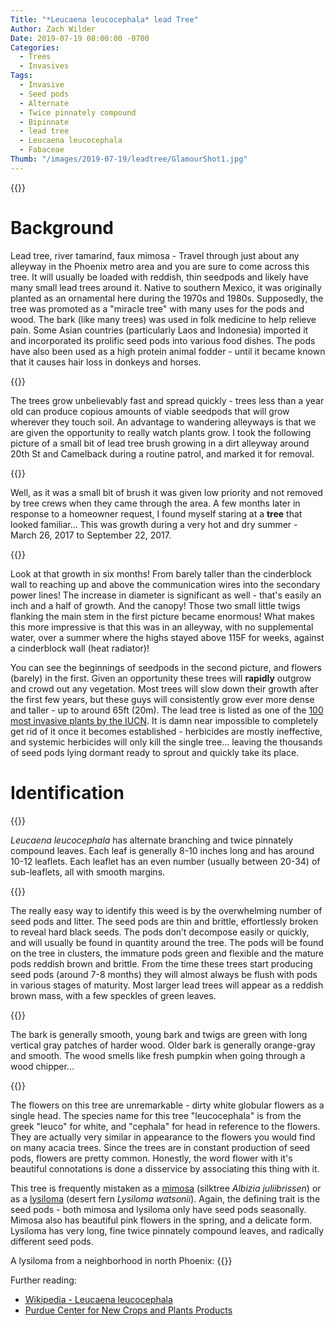 ```yaml
---
Title: "*Leucaena leucocephala* lead Tree"
Author: Zach Wilder
Date: 2019-07-19 08:00:00 -0700
Categories:
  - Trees
  - Invasives
Tags:
  - Invasive
  - Seed pods
  - Alternate
  - Twice pinnately compound
  - Bipinnate
  - lead tree
  - Leucaena leucocephala
  - Fabaceae
Thumb: "/images/2019-07-19/leadtree/GlamourShot1.jpg"
---
```


{{<ltbox src="2019-07-19-LeadTree/GlamourShot1.jpg">}}

# Background
Lead tree, river tamarind, faux mimosa - Travel through just about any alleyway
in the Phoenix metro area and you are sure to come across this tree. It will
usually be loaded with reddish, thin seedpods and likely have many small lead
trees around it. Native to southern Mexico, it was originally planted as an
ornamental here during the 1970s and 1980s. Supposedly, the tree was promoted as
a "miracle tree" with many uses for the pods and wood. The bark (like many
trees) was used in folk medicine to help relieve pain. Some Asian countries
(particularly Laos and Indonesia) imported it and incorporated its prolific seed
pods into various food dishes. The pods have also been used as a high protein
animal fodder - until it became known that it causes hair loss in donkeys and
horses.

{{<ltbox src="2019-07-19-LeadTree/GlamourShot3.jpg">}}

The trees grow unbelievably fast and spread quickly - trees less than a year old
can produce copious amounts of viable seedpods that will grow wherever they
touch soil. An advantage to wandering alleyways is that we are given the
opportunity to really watch plants grow. I took the following picture of a small
bit of lead tree brush growing in a dirt alleyway around 20th St and Camelback
during a routine patrol, and marked it for removal. 

{{<ltbox src="2019-07-19-LeadTree/032617.jpg">}}
 
Well, as it was a small bit of brush it was given low priority and not removed
by tree crews when they came through the area. A few months later in response to
a homeowner request, I found myself staring at a **tree** that looked
familiar... This was growth during a very hot and dry summer - March 26, 2017 to
September 22, 2017.

{{<ltbox src="2019-07-19-LeadTree/092217.jpg">}}

Look at that growth in six months! From barely taller than the cinderblock wall
to reaching up and above the communication wires into the secondary power lines!
The increase in diameter is significant as well - that's easily an inch and a
half of growth. And the canopy! Those two small little twigs flanking the main
stem in the first picture became enormous! What makes this more impressive is
that this was in an alleyway, with no supplemental water, over a summer where
the highs stayed above 115F for weeks, against a cinderblock wall (heat
radiator)!

You can see the beginnings of seedpods in the second picture, and flowers
(barely) in the first. Given an opportunity these trees will **rapidly** outgrow
and crowd out any vegetation. Most trees will slow down their growth after the
first few years, but these guys will consistently grow ever more dense and
taller - up to around 65ft (20m). The lead tree is listed as one of the [100
most invasive plants by the
IUCN](http://www.iucngisd.org/gisd/species.php?sc=23). It is damn near
impossible to completely get rid of it once it becomes established - herbicides
are mostly ineffective, and systemic herbicides will only kill the single
tree... leaving the thousands of seed pods lying dormant ready to sprout and
quickly take its place. 

# Identification

{{<ltbox src="2019-07-19-LeadTree/GlamourShot2.jpg">}}

*Leucaena leucocephala* has alternate branching and twice pinnately compound leaves. Each
leaf is generally 8-10 inches long and has around 10-12 leaflets. Each leaflet has an even
number (usually between 20-34) of sub-leaflets, all with smooth margins.

{{<ltbox src="2019-07-19-LeadTree/Leaves.jpg">}}

The really easy way to identify this weed is by the overwhelming number of seed
pods and litter. The seed pods are thin and brittle, effortlessly broken to
reveal hard black seeds. The pods don’t decompose easily or quickly, and will
usually be found in quantity around the tree. The pods will be found on the tree
in clusters, the immature pods green and flexible and the mature pods reddish
brown and brittle. From the time these trees start producing seed pods (around
7-8 months) they will almost always be flush with pods in various stages of
maturity. Most larger lead trees will appear as a reddish brown mass, with a few
speckles of green leaves.

{{<ltbox-gallery3 src1="2019-07-19-LeadTree/SeedPods3.jpg" src2="2019-07-19-LeadTree/SeedPods1.jpg" src3="2019-07-19-LeadTree/SeedPods2.jpg">}}

The bark is generally smooth, young bark and twigs are green with long vertical
gray patches of harder wood. Older bark is generally orange-gray and smooth. The
wood smells like fresh pumpkin when going through a wood chipper...

{{<ltbox src="2019-07-19-LeadTree/Bark.jpg">}}

The flowers on this tree are unremarkable - dirty white globular flowers as a
single head. The species name for this tree "leucocephala" is from the greek
"leuco" for white, and "cephala" for head in reference to the flowers. They are
actually very similar in appearance to the flowers you would find on many acacia
trees. Since the trees are in constant production of seed pods, flowers are
pretty common. Honestly, the word flower with it's beautiful connotations is
done a disservice by associating this thing with it.  

This tree is frequently mistaken as a [mimosa](http://www.public.asu.edu/~camartin/plants/Plant%20html%20files/albiziajulibrissin.html)
(silktree *Albizia juliibrissen*) or as
a [lysiloma](http://www.public.asu.edu/~camartin/plants/Plant%20html%20files/lysilomawatsonii.html)
(desert fern *Lysiloma watsonii*). Again, the defining trait is the seed pods -
both mimosa and lysiloma only have seed pods seasonally. Mimosa also has
beautiful pink flowers in the spring, and a delicate form. Lysiloma has very
long, fine twice pinnately compound leaves, and radically different seed pods.

<!-- A mimosa tree: -->
<!-- {{<ltbox src="2019-07-19-LeadTree/mimosa.jpg">}} -->

A lysiloma from a neighborhood in north Phoenix:
{{<ltbox-gallery3 src1="2019-07-19-LeadTree/Lysiloma1.jpg" src2="2019-07-19-LeadTree/Lysiloma2.jpg" src3="2019-07-19-LeadTree/Lysiloma3.jpg">}}

Further reading:

- [Wikipedia - Leucaena leucocephala](https://en.wikipedia.org/wiki/Leucaena_leucocephala)
- [Purdue Center for New Crops and Plants Products](https://hort.purdue.edu/newcrop/duke_energy/Leucaena_leucocephala.html)

